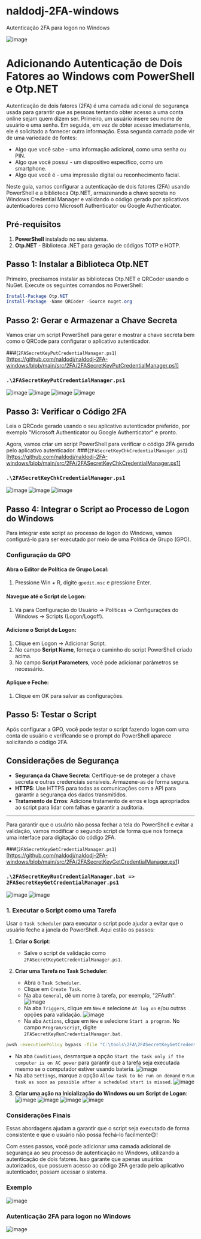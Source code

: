 # naldodj-2FA-windows
Autenticação 2FA para logon no Windows

![image](https://github.com/naldodj/naldodj-2FA-windows/assets/102384575/ee3632d7-cc40-40cb-8886-7ca30ad42bb8)

# Adicionando Autenticação de Dois Fatores ao Windows com PowerShell e Otp.NET

Autenticação de dois fatores (2FA) é uma camada adicional de segurança usada para garantir que as pessoas tentando obter acesso a uma conta online sejam quem dizem ser. Primeiro, um usuário insere seu nome de usuário e uma senha. Em seguida, em vez de obter acesso imediatamente, ele é solicitado a fornecer outra informação. Essa segunda camada pode vir de uma variedade de fontes:

- Algo que você sabe - uma informação adicional, como uma senha ou PIN.
- Algo que você possui - um dispositivo específico, como um smartphone.
- Algo que você é - uma impressão digital ou reconhecimento facial.

Neste guia, vamos configurar a autenticação de dois fatores (2FA) usando PowerShell e a biblioteca Otp.NET, armazenando a chave secreta no Windows Credential Manager e validando o código gerado por aplicativos autenticadores como Microsoft Authenticator ou Google Authenticator.

## Pré-requisitos

1. **PowerShell** instalado no seu sistema.
2. **Otp.NET** - Biblioteca .NET para geração de códigos TOTP e HOTP.

## Passo 1: Instalar a Biblioteca Otp.NET

Primeiro, precisamos instalar as bibliotecas Otp.NET e QRCoder usando o NuGet. Execute os seguintes comandos no PowerShell:

```powershell
Install-Package Otp.NET
Install-Package -Name QRCoder -Source nuget.org
```

## Passo 2: Gerar e Armazenar a Chave Secreta

Vamos criar um script PowerShell para gerar e mostrar a chave secreta bem como o QRCode para configurar o aplicativo autenticador.

###(`2FASecretKeyPutCredentialManager.ps1`)[https://github.com/naldodj/naldodj-2FA-windows/blob/main/src/2FA/2FASecretKeyPutCredentialManager.ps1]

### `.\2FASecretKeyPutCredentialManager.ps1`
![image](https://github.com/naldodj/naldodj-2FA-windows/assets/102384575/6c11d4d7-d9cd-48f2-8b77-505ba64b9fb0)
![image](https://github.com/naldodj/naldodj-2FA-windows/assets/102384575/91b679da-0b3d-4a2c-9e03-6a099dbe1709)
![image](https://github.com/naldodj/naldodj-2FA-windows/assets/102384575/66fb6810-47c6-4c4f-af97-906a2e2d8204)
![image](https://github.com/naldodj/naldodj-2FA-windows/assets/102384575/2fcb5c17-b28d-45b8-b00c-01a66eba6215)

## Passo 3: Verificar o Código 2FA

Leia o QRCode gerado usando o seu aplicativo autenticador preferido, por exemplo "Microsoft Authenticator ou Google Authenticator" e pronto.

Agora, vamos criar um script PowerShell para verificar o código 2FA gerado pelo aplicativo autenticador.
###(`2FASecretKeyChkCredentialManager.ps1`)[https://github.com/naldodj/naldodj-2FA-windows/blob/main/src/2FA/2FASecretKeyChkCredentialManager.ps1]

### `.\2FASecretKeyChkCredentialManager.ps1`
![image](https://github.com/naldodj/naldodj-2FA-windows/assets/102384575/9f5a0b2c-14fd-463e-a668-367114a1eec3)
![image](https://github.com/naldodj/naldodj-2FA-windows/assets/102384575/9426267e-ea39-4792-a550-d9ffc9064dce)
![image](https://github.com/naldodj/naldodj-2FA-windows/assets/102384575/eb8ef4d1-8913-4ecb-81c1-c9cc05826b7b)

## Passo 4: Integrar o Script ao Processo de Logon do Windows

Para integrar este script ao processo de logon do Windows, vamos configurá-lo para ser executado por meio de uma Política de Grupo (GPO).

### Configuração da GPO

#### Abra o Editor de Política de Grupo Local:
1. Pressione Win + R, digite `gpedit.msc` e pressione Enter.

#### Navegue até o Script de Logon:
1. Vá para Configuração do Usuário -> Políticas -> Configurações do Windows -> Scripts (Logon/Logoff).

#### Adicione o Script de Logon:
1. Clique em Logon -> Adicionar Script.
2. No campo **Script Name**, forneça o caminho do script PowerShell criado acima.
3. No campo **Script Parameters**, você pode adicionar parâmetros se necessário.

#### Aplique e Feche:
1. Clique em OK para salvar as configurações.

## Passo 5: Testar o Script

Após configurar a GPO, você pode testar o script fazendo logon com uma conta de usuário e verificando se o prompt do PowerShell aparece solicitando o código 2FA.

## Considerações de Segurança

- **Segurança da Chave Secreta**: Certifique-se de proteger a chave secreta e outras credenciais sensíveis. Armazene-as de forma segura.
- **HTTPS**: Use HTTPS para todas as comunicações com a API para garantir a segurança dos dados transmitidos.
- **Tratamento de Erros**: Adicione tratamento de erros e logs apropriados ao script para lidar com falhas e garantir a auditoria.

---

Para garantir que o usuário não possa fechar a tela do PowerShell e evitar a validação, vamos modificar o segundo script de forma que nos forneça uma interface para digitação do código 2FA.

###(`2FASecretKeyGetCredentialManager.ps1`)[https://github.com/naldodj/naldodj-2FA-windows/blob/main/src/2FA/2FASecretKeyGetCredentialManager.ps1]

### `.\2FASecretKeyRunCredentialManager.bat => 2FASecretKeyGetCredentialManager.ps1`
![image](https://github.com/naldodj/naldodj-2FA-windows/assets/102384575/1914af19-187e-49a4-bd84-90d62cbe6a25)
![image](https://github.com/naldodj/naldodj-2FA-windows/assets/102384575/4ae3cd88-68a4-4f49-97a8-834b3779897b)

### 1. Executar o Script como uma Tarefa

Usar o `Task Scheduler` para executar o script pode ajudar a evitar que o usuário feche a janela do PowerShell. Aqui estão os passos:

1. **Criar o Script**:
   - Salve o script de validação como `2FASecretKeyGetCredentialManager.ps1`.

2. **Criar uma Tarefa no Task Scheduler**:
   - Abra o `Task Scheduler`.
   - Clique em `Create Task`.
   - Na aba `General`, dê um nome à tarefa, por exemplo, "2FAuth".
![image](https://github.com/naldodj/naldodj-2FA-windows/assets/102384575/c61778b0-0078-454e-8a44-b568f947d0d7)
   - Na aba `Triggers`, clique em `New` e selecione `At log on` e/ou outras opções para validação.
![image](https://github.com/naldodj/naldodj-2FA-windows/assets/102384575/737b31a5-1a0f-44e0-a04f-7b3c9af6b7d6)
   - Na aba `Actions`, clique em `New` e selecione `Start a program`. No campo `Program/script`, digite `2FASecretKeyRunCredentialManager.bat`.
```cmd
pwsh -executionPolicy bypass -file "C:\tools\2FA\2FASecretKeyGetCredentialManager.ps1"
```
   - Na aba `Conditions`, desmarque a opção `Start the task only if the computer is on AC power` para garantir que a tarefa seja executada mesmo se o computador estiver usando bateria.
![image](https://github.com/naldodj/naldodj-2FA-windows/assets/102384575/b3ea419f-5f5b-4536-ab61-33565ad82bb5)
   - Na aba `Settings`, marque a opção `Allow task to be run on demand` e `Run task as soon as possible after a scheduled start is missed`.
![image](https://github.com/naldodj/naldodj-2FA-windows/assets/102384575/f710d4c8-d411-4410-a630-c4d6f9eb8cf1)

3. **Criar uma ação na Inicialização do Windows ou um Script de Logon**:
![image](https://github.com/naldodj/naldodj-2FA-windows/assets/102384575/8dc7791b-77cd-427b-af6e-50821976c6ac)
![image](https://github.com/naldodj/naldodj-2FA-windows/assets/102384575/4fa44386-24a4-4150-bb55-babce0bcf657)
![image](https://github.com/naldodj/naldodj-2FA-windows/assets/102384575/e42636f7-9408-4d04-b6c8-cd7a3a4edcf4)
![image](https://github.com/naldodj/naldodj-2FA-windows/assets/102384575/445470fa-c307-4d79-a5d0-33f5de6e0f5f)

### Considerações Finais

Essas abordagens ajudam a garantir que o script seja executado de forma consistente e que o usuário não possa fechá-lo facilmente😊!

Com esses passos, você pode adicionar uma camada adicional de segurança ao seu processo de autenticação no Windows, utilizando a autenticação de dois fatores. Isso garante que apenas usuários autorizados, que possuem acesso ao código 2FA gerado pelo aplicativo autenticador, possam acessar o sistema.

### Exemplo
![image](https://github.com/naldodj/naldodj-2FA-windows/assets/102384575/ed5c409a-d517-448a-a37c-33b218d15048)

### Autenticação 2FA para logon no Windows
![image](https://github.com/naldodj/naldodj-2FA-windows/assets/102384575/2e605b77-98aa-422a-8405-dc5af719a11e)
